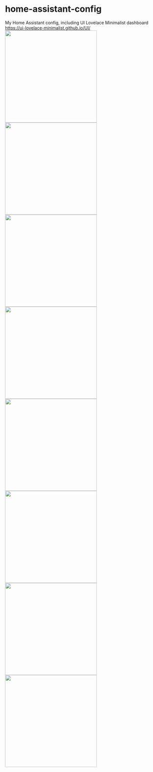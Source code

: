 # home-assistant-config
My Home Assistant config, including UI Lovelace Minimalist dashboard <br>https://ui-lovelace-minimalist.github.io/UI/<br>
<img src="https://github.com/mekenthompson/ui-lovelace-minimalist-config/blob/ba0eccd18d52c267219c6648a296f6832efd920b/mekenthompson-minimalist-1-home.png" width="300">
<img src="https://github.com/mekenthompson/ui-lovelace-minimalist-config/blob/ba0eccd18d52c267219c6648a296f6832efd920b/mekenthompson-minimalist-2-lights.png" width="300">
<img src="https://github.com/mekenthompson/ui-lovelace-minimalist-config/blob/ba0eccd18d52c267219c6648a296f6832efd920b/mekenthompson-minimalist-3-heating.png" width="300">
<img src="https://github.com/mekenthompson/ui-lovelace-minimalist-config/blob/ba0eccd18d52c267219c6648a296f6832efd920b/mekenthompson-minimalist-4-cooling.png" width="300">
<img src="https://github.com/mekenthompson/ui-lovelace-minimalist-config/blob/ba0eccd18d52c267219c6648a296f6832efd920b/mekenthompson-minimalist-5-audio.png" width="300">
<img src="https://github.com/mekenthompson/ui-lovelace-minimalist-config/blob/ba0eccd18d52c267219c6648a296f6832efd920b/mekenthompson-minimalist-6-tv.png" width="300">
<img src="https://github.com/mekenthompson/ui-lovelace-minimalist-config/blob/ba0eccd18d52c267219c6648a296f6832efd920b/mekenthompson-minimalist-7-sensors.png" width="300">
<img src="https://github.com/mekenthompson/ui-lovelace-minimalist-config/blob/ba0eccd18d52c267219c6648a296f6832efd920b/mekenthompson-minimalist-8-automation.png" width="300">

